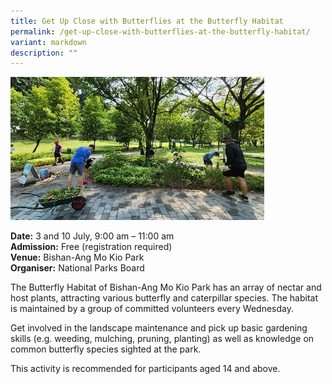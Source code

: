 ```yaml
---
title: Get Up Close with Butterflies at the Butterfly Habitat
permalink: /get-up-close-with-butterflies-at-the-butterfly-habitat/
variant: markdown
description: ""
---
```

![Volunteers enhancing a butterfly habitat](/images/Initiatives/Get_close_with_butterflies_Butterfly_Habitat.jpg)

**Date:** 3 and 10 July, 9:00 am – 11:00 am  <br>
**Admission:** Free (registration required)<br>
**Venue:** Bishan-Ang Mo Kio Park<br>
**Organiser:** National Parks Board

The Butterfly Habitat of Bishan-Ang Mo Kio Park has an array of nectar and host plants, attracting various butterfly and caterpillar species. The habitat is maintained by a group of committed volunteers every Wednesday. 

Get involved in the landscape maintenance and pick up basic gardening skills (e.g. weeding, mulching, pruning, planting) as well as knowledge on common butterfly species sighted at the park.

This activity is recommended for participants aged 14 and above.

<a class="btn-link" target="_blank" href="https://www.volunteer.gov.sg/volunteer/opportunity/details/?id=8a564d9a-91a3-ee11-ac5f-0aec74081c56">
	<img src="/images/gogreensg_website-32.png">
</a>

<style>
	.btn-link {
		display: none;
	}
	a.btn-link[target="_blank"]:after {
	display: none;
}
	.btn-link > img {
		width: 100%;
	}
</style>